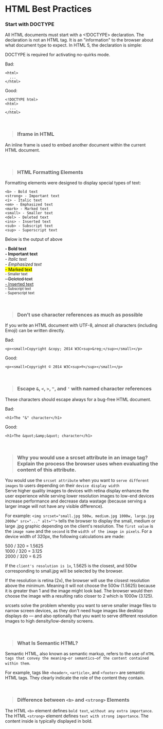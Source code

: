 # HTML Best Practices

### Start with DOCTYPE
All HTML documents must start with a <!DOCTYPE> declaration. The declaration is not an HTML tag. It is an "information" to the browser about what document type to expect. In HTML 5, the declaration is simple: <!DOCTYPE html>

DOCTYPE is required for activating no-quirks mode.

Bad:

    <html>
      ...
    </html>

Good:

    <!DOCTYPE html>
    <html>
      ...
    </html>


<br>


> ### Iframe in HTML

An inline frame is used to embed another document within the current HTML document.


<br>


> ### HTML Formatting Elements 

Formatting elements were designed to display special types of text:
```
<b> - Bold text
<strong> - Important text
<i> - Italic text
<em> - Emphasized text
<mark> - Marked text
<small> - Smaller text
<del> - Deleted text
<ins> - Inserted text
<sub> - Subscript text
<sup> - Superscript text
```

Below is the output of above


<b> - Bold text</b>\
<strong> - Important text</strong>\
<i> - Italic text</i>\
<em> - Emphasized text</em>\
<mark> - Marked text</mark>\
<small> - Smaller text</small>\
<del> - Deleted text</del>\
<ins> - Inserted text</ins>\
<sub> - Subscript text</sub>\
<sup> - Superscript text</sup>


<br>


> ### Don’t use character references as much as possible

If you write an HTML document with UTF-8, almost all characters (including Emoji) can be written directly.

Bad:

    <p><small>Copyright &copy; 2014 W3C<sup>&reg;</sup></small></p>

Good:

    <p><small>Copyright © 2014 W3C<sup>®</sup></small></p>
    


<br>


> ### Escape `&`, `<`, `>`, `"`, and `'` with named character references

These characters should escape always for a bug-free HTML document.

Bad:

    <h1>The "&" character</h1>

Good:

    <h1>The &quot;&amp;&quot; character</h1>

<br>


> ### Why you would use a srcset attribute in an image tag? Explain the process the browser uses when evaluating the content of this attribute.

You would use the `srcset attribute` when you want to `serve different images` to users depending on their `device display width`\
Serve higher quality images to devices with retina display enhances the user experience while serving lower resolution images to low-end devices increase performance and decrease data wastage (because serving a larger image will not have any visible difference).

For example: ```<img srcset="small.jpg 500w, medium.jpg 1000w, large.jpg 2000w" src="..." alt="">``` tells the browser to display the small, medium or large .jpg graphic depending on the client's resolution. The `first value` is the `image name` and the `second` is the `width of the image in pixels`. For a device width of 320px, the following calculations are made:

500 / 320 = 1.5625\
1000 / 320 = 3.125\
2000 / 320 = 6.25

If the `client's resolution is 1x`, 1.5625 is the closest, and 500w corresponding to small.jpg will be selected by the browser.

If the resolution is retina (2x), the browser will use the closest resolution above the minimum. Meaning it will not choose the 500w (1.5625) because it is greater than 1 and the image might look bad. The browser would then choose the image with a resulting ratio closer to 2 which is 1000w (3.125).

srcsets solve the problem whereby you want to serve smaller image files to narrow screen devices, as they don't need huge images like desktop displays do — and also optionally that you want to serve different resolution images to high density/low-density screens.

<br>


> ### What Is Semantic HTML?
Semantic HTML, also known as semantic markup, refers to the use of `HTML tags that convey the meaning—or semantics—of the content contained within them`.

For example, tags like `<header>`, `<article>`, and `<footer>` are semantic HTML tags. They clearly indicate the role of the content they contain.

<br>


> ### Difference between `<b>` and `<strong>` Elements

The HTML `<b>` element defines `bold text`, `without any extra importance`. The HTML `<strong>` element defines `text with strong importance`. The content inside is typically displayed in bold.
